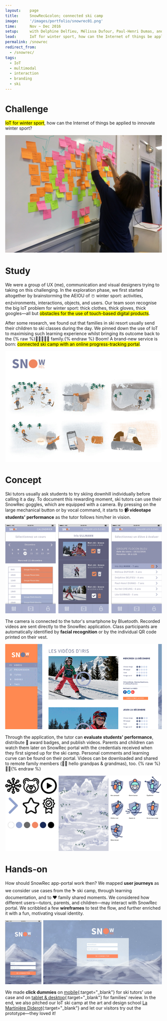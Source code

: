 ```yaml
---
layout:    page
title:     SnowRec&colon; connected ski camp
image:     '/images/portfolio/snowrec01.png'
time:      Nov ~ Dec 2016
setup:     with Delphine Delfieu, Mélissa Dufour, Paul-Henri Dumas, and Léa Guiraud.
lead:      IoT for winter sport, how can the Internet of things be applied to innovate winter sport?
permalink: /snowrec
redirect_from:
  - /snowrec/
tags:
  - IoT
  - multimodal
  - interaction
  - branding
  - ski
---
```


# Challenge
<mark>IoT for winter sport</mark>, how can the Internet of things be applied to innovate winter sport?

![SnowRec](/images/portfolio/snowrec02b.jpg)

# Study
We were a group of UX (me), communication and visual designers trying to taking on this challenging. In the exploration phase, we first started altogether by brainstorming the AEIOU of ☃️ winter sport: activities, enżvironments, interactions, objects, and users. Our team soon recognise the big IoT problem for winter sport: thick clothes, thick gloves, thick googles—all but <mark>obstacles for the use of touch-based digital products</mark>.

After some research, we found out that families in ski resort usually send their children to ski classes during the day. We pinned down the use of IoT to maximising such learning experience whilst bringing its outcome back to the {% raw %}<span style="display: inline-block">🏡👨‍👩‍👧‍👦 family.</span>{% endraw %} Boom! A brand-new service is born: <mark>connected ski camp with an online progress-tracking portal</mark>.

![SnowRec ski camp, how it functions](/images/portfolio/snowrec-storyboard-1440.jpg)

# Concept
Ski tutors usually ask students to try skiing downhill individually before calling it a day. To document this rewarding moment, ski tutors can use their SnowRec goggles, which are equipped with a camera. By pressing on the large mechanical button or by vocal command, it starts to **📹 videotape students' performance** as the tutor follows him/her in vision.

![SnowRec mobile application](/images/portfolio/snowrec-mobile.jpg)

The camera is connected to the tutor's smartphone by Bluetooth. Recorded videos are sent directly to the SnowRec application. Class participants are automatically identified by **facial recognition** or by the individual QR code printed on their vest.

![SnowRec tablet/desktop portal](/images/portfolio/snowrec-desktop.gif)

Through the application, the tutor can **evaluate students' performance**, distribute 🏅 award badges, and publish videos. Parents and children can watch them later on SnowRec portal with the credentials received when they first signed up for the ski camp. Personal comments and learning curve can be found on their portal. Videos can be downloaded and shared to remote family members (👋🏼 hello grandpas & grandmas), too. {% raw %}<span style="display: inline-block">🎉💯</span>{% endraw %}

![SnowRec mood board](/images/portfolio/snowrec06.jpg)

# Hands-on
How should SnowRec app-portal work then? We mapped **user journeys** as we consider use cases from the ⛷ ski camp, through learning documentation, and to ❤️ family shared moments. We considered how different users—tutors, parents, and children—may interact with SnowRec portal. We scribbled a few **wireframes** to test the flow, and further enriched it with a fun, motivating visual identity.

![SnowRec app-portal](/images/portfolio/snowrec07.jpg)

We made **click dummies** on [mobile](http://vghtbq.axshare.com/#g=1&p=connexion){:target="_blank"} for ski tutors' use case and on [tablet & desktop](https://xd.adobe.com/view/4ae14c76-5cb5-495d-9653-da3831bbe80a/){:target="_blank"} for families' review. In the end, we also pitched our IoT ski camp at the art and design school [La Martinière Diderot](http://www.lamartinierediderot.fr/){:target="_blank"} and let our visitors try out the prototype—they loved it!